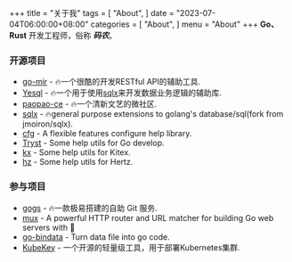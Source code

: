 +++
title = "关于我"
tags = [
    "About",
]
date = "2023-07-04T06:00:00+08:00"
categories = [
    "About",
]
menu = "About"
+++
 **Go、Rust** 开发工程师，俗称 ***码农***。

### 开源项目

- [go-mir](https://alimy.github.io/mir) - 🔥一个很酷的开发RESTful API的辅助工具.
- [Yesql](https://alimy.github.io/yesql) - 🔥一个用于使用[sqlx](https://github.com/jmoiron/sqlx)来开发数据业务逻辑的辅助库.
- [paopao-ce](https://github.com/rocboss/paopao-ce/tree/dev) - 🔥一个清新文艺的微社区.
- [sqlx](https://github.com/bitbus/sqlx) - 🔥general purpose extensions to golang's database/sql(fork from jmoiron/sqlx).
- [cfg](https://github.com/alimy/cfg) - A flexible features configure help library.
- [Tryst](https://github.com/alimy/tryst) - Some help utils for Go develop.
- [kx](https://github.com/bitbus/kx) - Some help utils for Kitex.
- [hz](https://github.com/bitbus/hz) - Some help utils for Hertz.

### 参与项目
- [gogs](https://gogs.io/) - 🔥一款极易搭建的自助 Git 服务.
- [mux](https://github.com/gorilla/mux) - A powerful HTTP router and URL matcher for building Go web servers with 🦍
- [go-bindata](https://github.com/go-bindata/go-bindata) - Turn data file into go code.
- [KubeKey](https://github.com/kubesphere/kubekey) - 一个开源的轻量级工具，用于部署Kubernetes集群.
